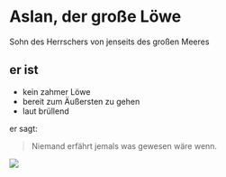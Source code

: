 # Aslan, der große Löwe

Sohn des Herrschers von jenseits des großen Meeres

## er ist

* kein zahmer Löwe
* bereit zum Äußersten zu gehen
* laut brüllend

er sagt:

> Niemand erfährt jemals was gewesen wäre wenn.

<img src="https://upload.wikimedia.org/wikipedia/commons/7/73/Lion_waiting_in_Namibia.jpg">